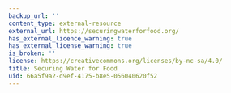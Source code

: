 ```yaml
---
backup_url: ''
content_type: external-resource
external_url: https://securingwaterforfood.org/
has_external_licence_warning: true
has_external_license_warning: true
is_broken: ''
license: https://creativecommons.org/licenses/by-nc-sa/4.0/
title: Securing Water for Food
uid: 66a5f9a2-d9ef-4175-b8e5-056040620f52
---
```

